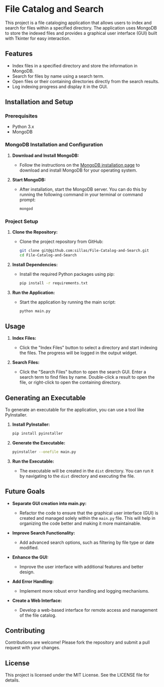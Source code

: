 # File Catalog and Search

This project is a file cataloging application that allows users to index and search for files within a specified directory. The application uses MongoDB to store the indexed files and provides a graphical user interface (GUI) built with Tkinter for easy interaction.

## Features

- Index files in a specified directory and store the information in MongoDB.
- Search for files by name using a search term.
- Open files or their containing directories directly from the search results.
- Log indexing progress and display it in the GUI.

## Installation and Setup

### Prerequisites

- Python 3.x
- MongoDB

### MongoDB Installation and Configuration

1. **Download and Install MongoDB:**
   - Follow the instructions on the [MongoDB installation page](https://docs.mongodb.com/manual/installation/) to download and install MongoDB for your operating system.

2. **Start MongoDB:**
   - After installation, start the MongoDB server. You can do this by running the following command in your terminal or command prompt:
     ```sh
     mongod
     ```

### Project Setup

1. **Clone the Repository:**
   - Clone the project repository from GitHub:
     ```sh
     git clone git@github.com:sillas/File-Catalog-and-Search.git
     cd File-Catalog-and-Search
     ```

2. **Install Dependencies:**
   - Install the required Python packages using pip:
     ```sh
     pip install -r requirements.txt
     ```

3. **Run the Application:**
   - Start the application by running the main script:
     ```sh
     python main.py
     ```

## Usage

1. **Index Files:**
   - Click the "Index Files" button to select a directory and start indexing the files. The progress will be logged in the output widget.

2. **Search Files:**
   - Click the "Search Files" button to open the search GUI. Enter a search term to find files by name. Double-click a result to open the file, or right-click to open the containing directory.

## Generating an Executable

To generate an executable for the application, you can use a tool like PyInstaller.

1. **Install PyInstaller:**
   ```sh
   pip install pyinstaller
   ```

2. **Generate the Executable:**
   ```sh
   pyinstaller --onefile main.py
   ```

3. **Run the Executable:**
   - The executable will be created in the `dist` directory. You can run it by navigating to the `dist` directory and executing the file.

## Future Goals
- **Separate GUI creation into main.py:**
    - Refactor the code to ensure that the graphical user interface (GUI) is created and managed solely within the `main.py` file. This will help in organizing the code better and making it more maintainable.

- **Improve Search Functionality:**
  - Add advanced search options, such as filtering by file type or date modified.

- **Enhance the GUI:**
  - Improve the user interface with additional features and better design.

- **Add Error Handling:**
  - Implement more robust error handling and logging mechanisms.

- **Create a Web Interface:**
  - Develop a web-based interface for remote access and management of the file catalog.

## Contributing

Contributions are welcome! Please fork the repository and submit a pull request with your changes.

## License

This project is licensed under the MIT License. See the LICENSE file for details.